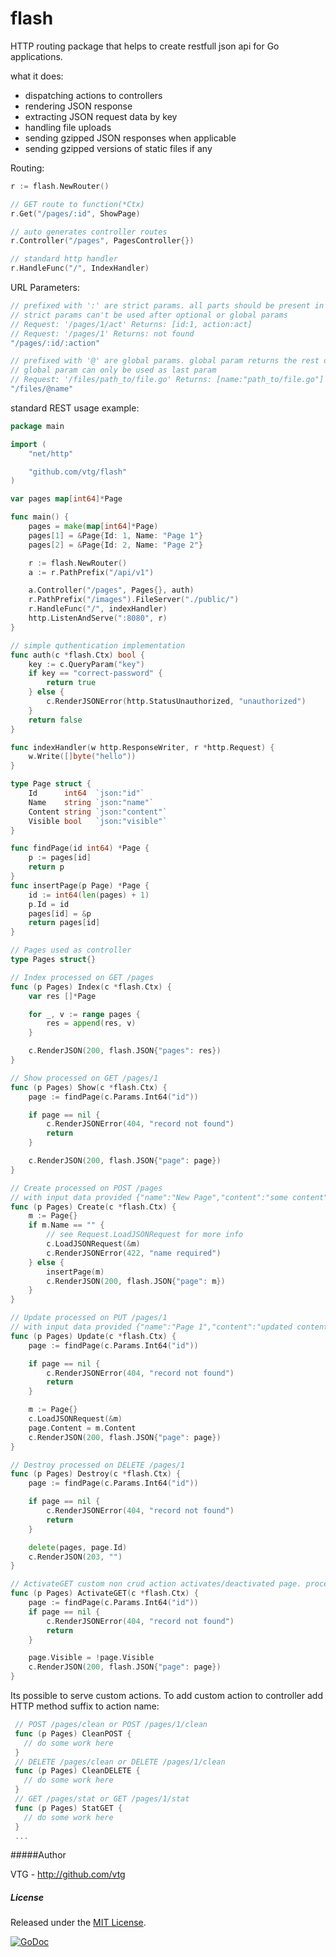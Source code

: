 flash
====
HTTP routing package that helps to create restfull json api for Go applications.

what it does:

 - dispatching actions to controllers
 - rendering JSON response
 - extracting JSON request data by key
 - handling file uploads
 - sending gzipped JSON responses when applicable
 - sending gzipped versions of static files if any

Routing:
```go
r := flash.NewRouter()

// GET route to function(*Ctx)
r.Get("/pages/:id", ShowPage)

// auto generates controller routes
r.Controller("/pages", PagesController{})

// standard http handler
r.HandleFunc("/", IndexHandler)
```

URL Parameters:
```go
// prefixed with ':' are strict params. all parts should be present in request
// strict params can't be used after optional or global params
// Request: '/pages/1/act' Returns: [id:1, action:act]
// Request: '/pages/1' Returns: not found
"/pages/:id/:action"

// prefixed with '@' are global params. global param returns the rest of request
// global param can only be used as last param
// Request: '/files/path_to/file.go' Returns: [name:"path_to/file.go"]
"/files/@name"
```


standard REST usage example:

```go
package main

import (
	"net/http"

	"github.com/vtg/flash"
)

var pages map[int64]*Page

func main() {
	pages = make(map[int64]*Page)
	pages[1] = &Page{Id: 1, Name: "Page 1"}
	pages[2] = &Page{Id: 2, Name: "Page 2"}

	r := flash.NewRouter()
	a := r.PathPrefix("/api/v1")

	a.Controller("/pages", Pages{}, auth)
	r.PathPrefix("/images").FileServer("./public/")
	r.HandleFunc("/", indexHandler)
	http.ListenAndServe(":8080", r)
}

// simple quthentication implementation
func auth(c *flash.Ctx) bool {
	key := c.QueryParam("key")
	if key == "correct-password" {
		return true
	} else {
		c.RenderJSONError(http.StatusUnauthorized, "unauthorized")
	}
	return false
}

func indexHandler(w http.ResponseWriter, r *http.Request) {
	w.Write([]byte("hello"))
}

type Page struct {
	Id      int64  `json:"id"`
	Name    string `json:"name"`
	Content string `json:"content"`
	Visible bool   `json:"visible"`
}

func findPage(id int64) *Page {
	p := pages[id]
	return p
}
func insertPage(p Page) *Page {
	id := int64(len(pages) + 1)
	p.Id = id
	pages[id] = &p
	return pages[id]
}

// Pages used as controller
type Pages struct{}

// Index processed on GET /pages
func (p Pages) Index(c *flash.Ctx) {
	var res []*Page

	for _, v := range pages {
		res = append(res, v)
	}

	c.RenderJSON(200, flash.JSON{"pages": res})
}

// Show processed on GET /pages/1
func (p Pages) Show(c *flash.Ctx) {
	page := findPage(c.Params.Int64("id"))

	if page == nil {
		c.RenderJSONError(404, "record not found")
		return
	}

	c.RenderJSON(200, flash.JSON{"page": page})
}

// Create processed on POST /pages
// with input data provided {"name":"New Page","content":"some content"}
func (p Pages) Create(c *flash.Ctx) {
	m := Page{}
	if m.Name == "" {
		// see Request.LoadJSONRequest for more info
		c.LoadJSONRequest(&m)
		c.RenderJSONError(422, "name required")
	} else {
		insertPage(m)
		c.RenderJSON(200, flash.JSON{"page": m})
	}
}

// Update processed on PUT /pages/1
// with input data provided {"name":"Page 1","content":"updated content"}
func (p Pages) Update(c *flash.Ctx) {
	page := findPage(c.Params.Int64("id"))

	if page == nil {
		c.RenderJSONError(404, "record not found")
		return
	}

	m := Page{}
	c.LoadJSONRequest(&m)
	page.Content = m.Content
	c.RenderJSON(200, flash.JSON{"page": page})
}

// Destroy processed on DELETE /pages/1
func (p Pages) Destroy(c *flash.Ctx) {
	page := findPage(c.Params.Int64("id"))

	if page == nil {
		c.RenderJSONError(404, "record not found")
		return
	}

	delete(pages, page.Id)
	c.RenderJSON(203, "")
}

// ActivateGET custom non crud action activates/deactivated page. processed on GET /pages/1/activate
func (p Pages) ActivateGET(c *flash.Ctx) {
	page := findPage(c.Params.Int64("id"))
	if page == nil {
		c.RenderJSONError(404, "record not found")
		return
	}

	page.Visible = !page.Visible
	c.RenderJSON(200, flash.JSON{"page": page})
}
```

Its possible to serve custom actions.
To add custom action to controller add HTTP method suffix to action name:

```go
 // POST /pages/clean or POST /pages/1/clean
 func (p Pages) CleanPOST {
   // do some work here
 }
 // DELETE /pages/clean or DELETE /pages/1/clean
 func (p Pages) CleanDELETE {
   // do some work here
 }
 // GET /pages/stat or GET /pages/1/stat
 func (p Pages) StatGET {
   // do some work here
 }
 ...
```

#####Author

VTG - http://github.com/vtg

##### License

Released under the [MIT License](http://www.opensource.org/licenses/MIT).

[![GoDoc](https://godoc.org/github.com/vtg/flash?status.png)](http://godoc.org/github.com/vtg/flash)
